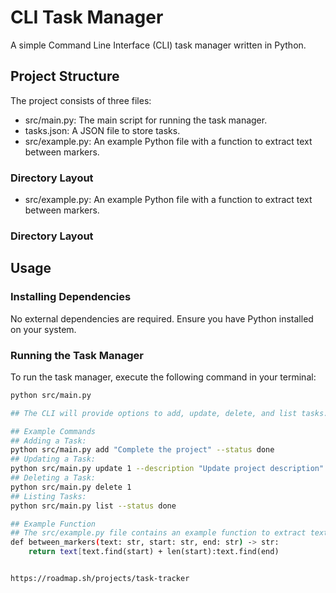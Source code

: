 # CLI Task Manager

A simple Command Line Interface (CLI) task manager written in Python.

## Project Structure

The project consists of three files:
- src/main.py: The main script for running the task manager.
- tasks.json: A JSON file to store tasks.
- src/example.py: An example Python file with a function to extract text between markers.

### Directory Layout
- src/example.py: An example Python file with a function to extract text between markers.

### Directory Layout
## Usage

### Installing Dependencies

No external dependencies are required. Ensure you have Python installed on your system.

### Running the Task Manager

To run the task manager, execute the following command in your terminal:

```sh
python src/main.py

## The CLI will provide options to add, update, delete, and list tasks.

## Example Commands
## Adding a Task:
python src/main.py add "Complete the project" --status done
## Updating a Task:
python src/main.py update 1 --description "Update project description"
## Deleting a Task:
python src/main.py delete 1
## Listing Tasks:
python src/main.py list --status done

## Example Function
## The src/example.py file contains an example function to extract text between markers:
def between_markers(text: str, start: str, end: str) -> str:
    return text[text.find(start) + len(start):text.find(end)


https://roadmap.sh/projects/task-tracker
